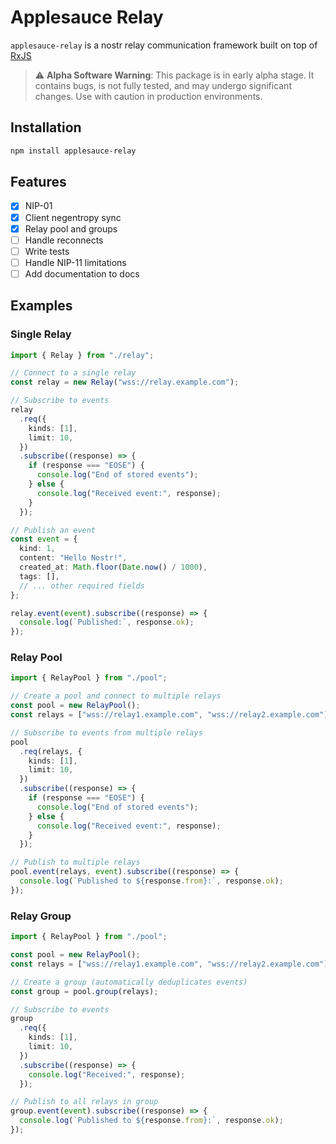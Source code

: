 # Applesauce Relay

`applesauce-relay` is a nostr relay communication framework built on top of [RxJS](https://rxjs.dev/)

> ⚠️ **Alpha Software Warning**: This package is in early alpha stage. It contains bugs, is not fully tested, and may undergo significant changes. Use with caution in production environments.

## Installation

```bash
npm install applesauce-relay
```

## Features

- [x] NIP-01
- [x] Client negentropy sync
- [x] Relay pool and groups
- [ ] Handle reconnects
- [ ] Write tests
- [ ] Handle NIP-11 limitations
- [ ] Add documentation to docs

## Examples

### Single Relay

```typescript
import { Relay } from "./relay";

// Connect to a single relay
const relay = new Relay("wss://relay.example.com");

// Subscribe to events
relay
  .req({
    kinds: [1],
    limit: 10,
  })
  .subscribe((response) => {
    if (response === "EOSE") {
      console.log("End of stored events");
    } else {
      console.log("Received event:", response);
    }
  });

// Publish an event
const event = {
  kind: 1,
  content: "Hello Nostr!",
  created_at: Math.floor(Date.now() / 1000),
  tags: [],
  // ... other required fields
};

relay.event(event).subscribe((response) => {
  console.log(`Published:`, response.ok);
});
```

### Relay Pool

```typescript
import { RelayPool } from "./pool";

// Create a pool and connect to multiple relays
const pool = new RelayPool();
const relays = ["wss://relay1.example.com", "wss://relay2.example.com"];

// Subscribe to events from multiple relays
pool
  .req(relays, {
    kinds: [1],
    limit: 10,
  })
  .subscribe((response) => {
    if (response === "EOSE") {
      console.log("End of stored events");
    } else {
      console.log("Received event:", response);
    }
  });

// Publish to multiple relays
pool.event(relays, event).subscribe((response) => {
  console.log(`Published to ${response.from}:`, response.ok);
});
```

### Relay Group

```typescript
import { RelayPool } from "./pool";

const pool = new RelayPool();
const relays = ["wss://relay1.example.com", "wss://relay2.example.com"];

// Create a group (automatically deduplicates events)
const group = pool.group(relays);

// Subscribe to events
group
  .req({
    kinds: [1],
    limit: 10,
  })
  .subscribe((response) => {
    console.log("Received:", response);
  });

// Publish to all relays in group
group.event(event).subscribe((response) => {
  console.log(`Published to ${response.from}:`, response.ok);
});
```
